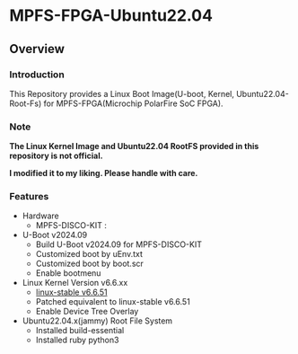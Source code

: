 MPFS-FPGA-Ubuntu22.04
====================================================================================

Overview
------------------------------------------------------------------------------------

### Introduction

This Repository provides a Linux Boot Image(U-boot, Kernel, Ubuntu22.04-Root-Fs) for MPFS-FPGA(Microchip PolarFire SoC FPGA).

### Note

**The Linux Kernel Image and Ubuntu22.04 RootFS provided in this repository is not official.**

**I modified it to my liking. Please handle with care.**

### Features

* Hardware
  + MPFS-DISCO-KIT :
* U-Boot v2024.09
  + Build U-Boot v2024.09 for MPFS-DISCO-KIT
  + Customized boot by uEnv.txt
  + Customized boot by boot.scr
  + Enable bootmenu
* Linux Kernel Version v6.6.xx
  + [linux-stable v6.6.51](https://git.kernel.org/pub/scm/linux/kernel/git/stable/linux.git//tag/?h=v6.6.51)
  + Patched equivalent to linux-stable v6.6.51
  + Enable Device Tree Overlay
* Ubuntu22.04.x(jammy) Root File System
  + Installed build-essential
  + Installed ruby python3

